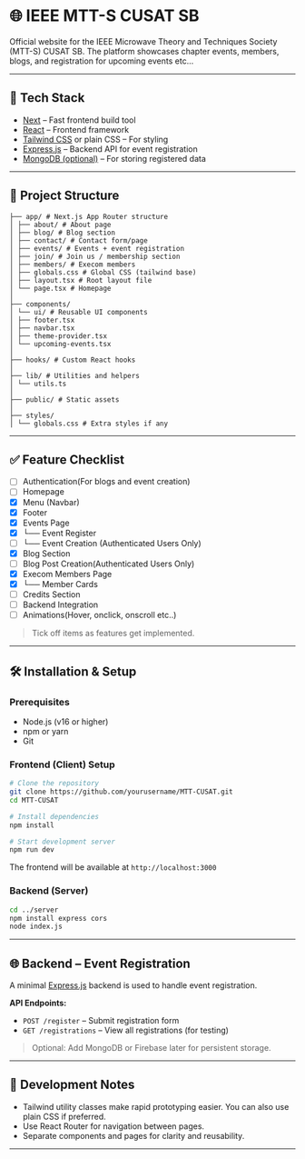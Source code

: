 # 🌐 IEEE MTT-S CUSAT SB

Official website for the IEEE Microwave Theory and Techniques Society (MTT-S) CUSAT SB. The platform showcases chapter events, members, blogs, and registration for upcoming events etc...

---

## 🚀 Tech Stack

- [Next](https://nextjs.org/) – Fast frontend build tool
- [React](https://reactjs.org/) – Frontend framework
- [Tailwind CSS](https://tailwindcss.com/) or plain CSS – For styling
- [Express.js](https://expressjs.com/) – Backend API for event registration
- [MongoDB (optional)](https://www.mongodb.com/) – For storing registered data

---
## 📁 Project Structure

```
├── app/ # Next.js App Router structure
│ ├── about/ # About page
│ ├── blog/ # Blog section
│ ├── contact/ # Contact form/page
│ ├── events/ # Events + event registration
│ ├── join/ # Join us / membership section
│ ├── members/ # Execom members
│ ├── globals.css # Global CSS (tailwind base)
│ ├── layout.tsx # Root layout file
│ └── page.tsx # Homepage
│
├── components/
│ └── ui/ # Reusable UI components
│ ├── footer.tsx
│ ├── navbar.tsx
│ ├── theme-provider.tsx
│ └── upcoming-events.tsx
│
├── hooks/ # Custom React hooks
│
├── lib/ # Utilities and helpers
│ └── utils.ts
│
├── public/ # Static assets
│
├── styles/
│ └── globals.css # Extra styles if any
```
---

## ✅ Feature Checklist

- [ ] Authentication(For blogs and event creation)
- [ ] Homepage
- [x] Menu (Navbar)         
- [x] Footer                
- [x] Events Page           
- [x] └── Event Register
- [ ] └── Event Creation (Authenticated Users Only)
- [x] Blog Section 
- [ ] Blog Post Creation(Authenticated Users Only)         
- [x] Execom Members Page   
- [x] └── Member Cards      
- [ ] Credits Section       
- [ ] Backend Integration 
- [ ] Animations(Hover, onclick, onscroll etc..) 

> Tick off items as features get implemented.

---

## 🛠 Installation & Setup

### Prerequisites

- Node.js (v16 or higher)
- npm or yarn
- Git

### Frontend (Client) Setup

```bash
# Clone the repository
git clone https://github.com/yourusername/MTT-CUSAT.git
cd MTT-CUSAT

# Install dependencies
npm install

# Start development server
npm run dev
```

The frontend will be available at `http://localhost:3000`

### Backend (Server)

```bash
cd ../server
npm install express cors
node index.js
```

---

## 🌐 Backend – Event Registration

A minimal [Express.js](https://expressjs.com/) backend is used to handle event registration.

**API Endpoints:**

* `POST /register` – Submit registration form
* `GET /registrations` – View all registrations (for testing)

> Optional: Add MongoDB or Firebase later for persistent storage.

---

## 🧪 Development Notes

* Tailwind utility classes make rapid prototyping easier. You can also use plain CSS if preferred.
* Use React Router for navigation between pages.
* Separate components and pages for clarity and reusability.

--- 
